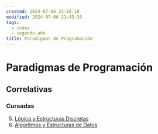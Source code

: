 ```yaml
---
created: 2024-07-06 21:18:18
modified: 2024-07-06 21:45:35
tags:
  - index
  - segundo-año
title: Paradigmas de Programación
---
```


# Paradigmas de Programación

## Correlativas

### Cursadas

5. [Lógica y Estructuras Discretas](Lógica%20y%20Estructuras%20Discretas.md)
6. [Algoritmos y Estructuras de Datos](Algoritmos%20y%20Estructuras%20de%20Datos.md)
